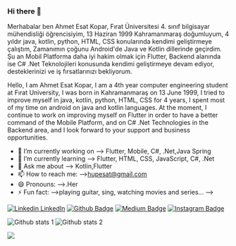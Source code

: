 ### Hi there 👋

Merhabalar ben Ahmet Esat Kopar, Fırat Üniversitesi 4. sınıf bilgisayar mühendisliği öğrencisiyim, 13 Haziran 1999 Kahramanmaraş doğumluyum, 4 yıldır java, kotlin, python, HTML, CSS konularında kendimi geliştirmeye çalıştım, Zamanımın çoğunu Android'de Java ve Kotlin dillerinde geçirdim. Şu an Mobil Platforma daha iyi hakim olmak için Flutter, Backend alanında ise C# .Net Teknolojileri konusunda kendimi geliştirmeye devam ediyor, desteklerinizi ve iş fırsatlarınızı bekliyorum.


Hello, I am Ahmet Esat Kopar, I am a 4th year computer engineering student at Fırat University, I was born in Kahramanmaraş on 13 June 1999, I tried to improve myself in java, kotlin, python, HTML, CSS for 4 years, I spent most of my time on android on java and kotlin languages. At the moment, I continue to work on improving myself on Flutter in order to have a better command of the Mobile Platform, and on C# .Net Technologies in the Backend area, and I look forward to your support and business opportunities.

<!--
**Qhupe/Qhupe** is a ✨ _special_ ✨ repository because its `README.md` (this file) appears on your GitHub profile.

Here are some ideas to get you started:
-->
- 🔭 I’m currently working on --> Flutter, Mobile, C#, .Net,Java Spring
- 🌱 I’m currently learning --> Flutter, HTML, CSS, JavaScript, C#, .Net
- 💬 Ask me about --> Kotlin,Flutter
- 📫 How to reach me: -->hupesat@gmail.com
- 😄 Pronouns: -->.Her
- ⚡ Fun fact: -->playing guitar, sing,
watching movies and series...
-->

[![Linkedin](https://i.stack.imgur.com/gVE0j.png) LinkedIn](https://www.linkedin.com/in/ahmet-esat-kopar-585841186/)
[![Github Badge](https://img.shields.io/badge/-Github-000?style=quare&labelColor=000&logo=Github&logoColor=white&link=link)](github.com/Qhupe)
[![Medium Badge](https://img.shields.io/badge/-Medium-757575?style=flat-quare&labelColor=757575&logo=Medium&logoColor=white&link=link)](https://medium.com/@aekopar) 
[![Instagram Badge](https://img.shields.io/badge/-Instagram-C13584?style=flat-quare&labelColor=C13584&logo=instagram&logoColor=white&link=link)](www.instagram.com/aekopar)  




![Github stats 1](https://github-readme-stats.vercel.app/api?username=Qhupe&show_icons=true&theme=gradient) 
![Github stats 2](https://github-readme-stats.vercel.app/api?username=Qhupe&show_icons=true&theme=radical)





 <img src="https://cdn.dribbble.com/users/795597/screenshots/6081444/media/a6202c2c2e23fa89cf8f13e780e43976.gif" width="auto">

